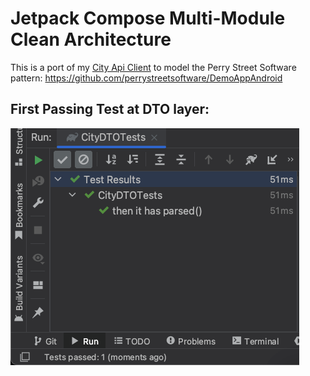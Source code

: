 # Jetpack Compose Multi-Module Clean Architecture

This is a port of my [City Api Client](https://github.com/santansarah/city-api-client) to model the
Perry Street Software pattern: https://github.com/perrystreetsoftware/DemoAppAndroid

## First Passing Test at DTO layer:

![dto](dto-test-pass.png "DTO")